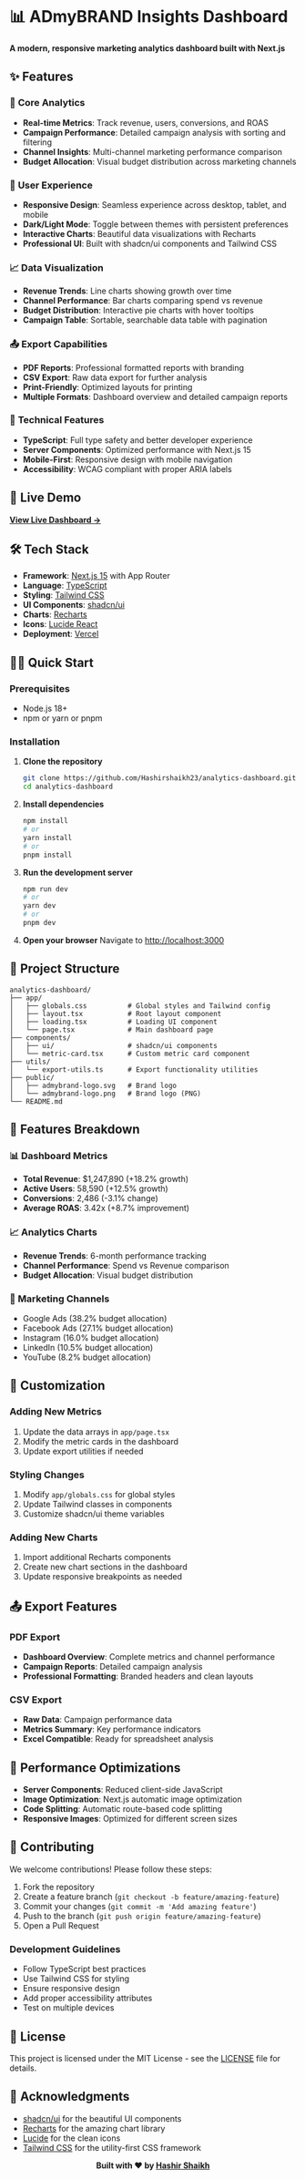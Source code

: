 # 📊 ADmyBRAND Insights Dashboard

**A modern, responsive marketing analytics dashboard built with Next.js**

## ✨ Features

### 🎯 **Core Analytics**
- **Real-time Metrics**: Track revenue, users, conversions, and ROAS
- **Campaign Performance**: Detailed campaign analysis with sorting and filtering
- **Channel Insights**: Multi-channel marketing performance comparison
- **Budget Allocation**: Visual budget distribution across marketing channels

### 🎨 **User Experience**
- **Responsive Design**: Seamless experience across desktop, tablet, and mobile
- **Dark/Light Mode**: Toggle between themes with persistent preferences
- **Interactive Charts**: Beautiful data visualizations with Recharts
- **Professional UI**: Built with shadcn/ui components and Tailwind CSS

### 📈 **Data Visualization**
- **Revenue Trends**: Line charts showing growth over time
- **Channel Performance**: Bar charts comparing spend vs revenue
- **Budget Distribution**: Interactive pie charts with hover tooltips
- **Campaign Table**: Sortable, searchable data table with pagination

### 📤 **Export Capabilities**
- **PDF Reports**: Professional formatted reports with branding
- **CSV Export**: Raw data export for further analysis
- **Print-Friendly**: Optimized layouts for printing
- **Multiple Formats**: Dashboard overview and detailed campaign reports

### 🔧 **Technical Features**
- **TypeScript**: Full type safety and better developer experience
- **Server Components**: Optimized performance with Next.js 15
- **Mobile-First**: Responsive design with mobile navigation
- **Accessibility**: WCAG compliant with proper ARIA labels

## 🚀 Live Demo

**[View Live Dashboard →](https://ai-dashboard-analytics.vercel.app)**

## 🛠️ Tech Stack

- **Framework**: [Next.js 15](https://nextjs.org/) with App Router
- **Language**: [TypeScript](https://www.typescriptlang.org/)
- **Styling**: [Tailwind CSS](https://tailwindcss.com/)
- **UI Components**: [shadcn/ui](https://ui.shadcn.com/)
- **Charts**: [Recharts](https://recharts.org/)
- **Icons**: [Lucide React](https://lucide.dev/)
- **Deployment**: [Vercel](https://vercel.com/)

## 🏃‍♂️ Quick Start

### Prerequisites

- Node.js 18+ 
- npm or yarn or pnpm

### Installation

1. **Clone the repository**
   ```bash
   git clone https://github.com/Hashirshaikh23/analytics-dashboard.git
   cd analytics-dashboard
   ```

2. **Install dependencies**
   ```bash
   npm install
   # or
   yarn install
   # or
   pnpm install
   ```

3. **Run the development server**
   ```bash
   npm run dev
   # or
   yarn dev
   # or
   pnpm dev
   ```

4. **Open your browser**
   Navigate to [http://localhost:3000](http://localhost:3000)

## 📁 Project Structure

```
analytics-dashboard/
├── app/
│   ├── globals.css          # Global styles and Tailwind config
│   ├── layout.tsx           # Root layout component
│   ├── loading.tsx          # Loading UI component
│   └── page.tsx             # Main dashboard page
├── components/
│   ├── ui/                  # shadcn/ui components
│   └── metric-card.tsx      # Custom metric card component
├── utils/
│   └── export-utils.ts      # Export functionality utilities
├── public/
│   ├── admybrand-logo.svg   # Brand logo
│   └── admybrand-logo.png   # Brand logo (PNG)
└── README.md
```

## 🎯 Features Breakdown

### 📊 Dashboard Metrics
- **Total Revenue**: $1,247,890 (+18.2% growth)
- **Active Users**: 58,590 (+12.5% growth)  
- **Conversions**: 2,486 (-3.1% change)
- **Average ROAS**: 3.42x (+8.7% improvement)

### 📈 Analytics Charts
- **Revenue Trends**: 6-month performance tracking
- **Channel Performance**: Spend vs Revenue comparison
- **Budget Allocation**: Visual budget distribution

### 🏢 Marketing Channels
- Google Ads (38.2% budget allocation)
- Facebook Ads (27.1% budget allocation)
- Instagram (16.0% budget allocation)
- LinkedIn (10.5% budget allocation)
- YouTube (8.2% budget allocation)

## 🔧 Customization

### Adding New Metrics
1. Update the data arrays in `app/page.tsx`
2. Modify the metric cards in the dashboard
3. Update export utilities if needed

### Styling Changes
1. Modify `app/globals.css` for global styles
2. Update Tailwind classes in components
3. Customize shadcn/ui theme variables

### Adding New Charts
1. Import additional Recharts components
2. Create new chart sections in the dashboard
3. Update responsive breakpoints as needed

## 📤 Export Features

### PDF Export
- **Dashboard Overview**: Complete metrics and channel performance
- **Campaign Reports**: Detailed campaign analysis
- **Professional Formatting**: Branded headers and clean layouts

### CSV Export  
- **Raw Data**: Campaign performance data
- **Metrics Summary**: Key performance indicators
- **Excel Compatible**: Ready for spreadsheet analysis

## 🌟 Performance Optimizations

- **Server Components**: Reduced client-side JavaScript
- **Image Optimization**: Next.js automatic image optimization
- **Code Splitting**: Automatic route-based code splitting
- **Responsive Images**: Optimized for different screen sizes

## 🤝 Contributing

We welcome contributions! Please follow these steps:

1. Fork the repository
2. Create a feature branch (`git checkout -b feature/amazing-feature`)
3. Commit your changes (`git commit -m 'Add amazing feature'`)
4. Push to the branch (`git push origin feature/amazing-feature`)
5. Open a Pull Request

### Development Guidelines
- Follow TypeScript best practices
- Use Tailwind CSS for styling
- Ensure responsive design
- Add proper accessibility attributes
- Test on multiple devices

## 📝 License

This project is licensed under the MIT License - see the [LICENSE](LICENSE) file for details.

## 🙏 Acknowledgments

- [shadcn/ui](https://ui.shadcn.com/) for the beautiful UI components
- [Recharts](https://recharts.org/) for the amazing chart library
- [Lucide](https://lucide.dev/) for the clean icons
- [Tailwind CSS](https://tailwindcss.com/) for the utility-first CSS framework


<div align="center">

**Built with ❤️ by [Hashir Shaikh](https://github.com/Hashirshaikh23)**
</div>



